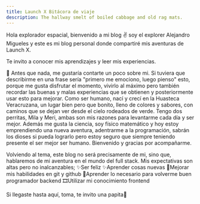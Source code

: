 ```yaml
---
title: Launch X Bitácora de viaje
description: The hallway smelt of boiled cabbage and old rag mats.
---
```


Hola explorador espacial, bienvenido a mi blog ✌️  soy el explorer Alejandro Migueles y este es mi blog personal donde compartiré mis aventuras de Launch X.

Te invito a conocer mis aprendizajes y leer mis experiencias.

🚀
Antes que nada, me gustaría contarte un poco sobre mi. Si tuviera que describirme en una frase sería "primero me emociono, luego pienso" esto, porque me gusta disfrutar el momento, vivirlo al máximo pero también recordar las buenas y malas experiencias que se obtienen y posteriormente usar esto para mejorar.
Como ser humano, nací y crecí en la Huasteca Veracruzana, un lugar bien pero que bonito, lleno de colores y sabores, con caminos que se dejan ver desde el cielo rodeados de verde. Tengo dos perritas, Mila y Meri, ambas son mis razones para levantarme cada día y ser mejor. Además me gusta la ciencia, soy físico matemático y hoy estoy emprendiendo una nueva aventura, adentrarme a la programación, sabrán los dioses si pueda lograrlo pero estoy seguro que siempre teniendo presente el ser mejor ser humano. Bienvenido y gracias por acompañarme.


Volviendo al tema, este blog no será precisamente de mi, sino que, hablaremos de mi aventura en el mundo del full stack.
Mis expectativas son altas pero no inalcanzables;
✨Ser feliz
✨Aprender cosas nuevas
🎇Mejorar mis habilidades en git y github
🎊Aprender lo necesario para volverme buen programador backend
🎞Utilizar mi conocimiento frontend

Si llegaste hasta aquí, toma, te invito una papita🍟
